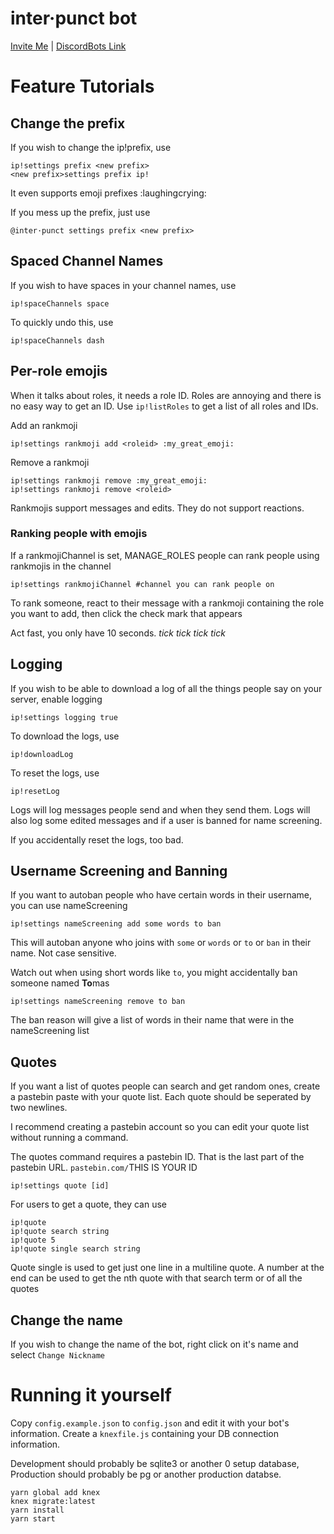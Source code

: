 # inter·punct bot

[Invite Me](https://discordapp.com/api/oauth2/authorize?client_id=433078185555656705&permissions=268445780&scope=bot) | [DiscordBots Link](https://discordbots.org/bot/433078185555656705) 

<!-- [![Discuss](https://img.shields.io/discord/446481361692524545.svg)](https://discord.gg/j7qpZdE) -->

# Feature Tutorials

## Change the prefix

If you wish to change the ip!prefix, use

    ip!settings prefix <new prefix>
    <new prefix>settings prefix ip!

It even supports emoji prefixes :laughingcrying:

If you mess up the prefix, just use

    @inter·punct settings prefix <new prefix>

## Spaced Channel Names

If you wish to have spaces in your channel names, use

    ip!spaceChannels space

To quickly undo this, use

    ip!spaceChannels dash

## Per-role emojis

When it talks about roles, it needs a role ID. Roles are annoying and there is no easy way to get an ID. Use `ip!listRoles` to get a list of all roles and IDs.

Add an rankmoji

    ip!settings rankmoji add <roleid> :my_great_emoji:

Remove a rankmoji

    ip!settings rankmoji remove :my_great_emoji:
    ip!settings rankmoji remove <roleid>

Rankmojis support messages and edits. They do not support reactions.

### Ranking people with emojis

If a rankmojiChannel is set, MANAGE_ROLES people can rank people using rankmojis in the channel

    ip!settings rankmojiChannel #channel you can rank people on

To rank someone, react to their message with a rankmoji containing the role you want to add, then click the check mark that appears

Act fast, you only have 10 seconds. *tick* *tick* *tick* *tick*

## Logging

If you wish to be able to download a log of all the things people say on your server, enable logging

    ip!settings logging true

To download the logs, use

    ip!downloadLog

To reset the logs, use

    ip!resetLog

Logs will log messages people send and when they send them. Logs will also log some edited messages and if a user is banned for name screening.

If you accidentally reset the logs, too bad.

## Username Screening and Banning

If you want to autoban people who have certain words in their username, you can use nameScreening

    ip!settings nameScreening add some words to ban

This will autoban anyone who joins with `some` or `words` or `to` or `ban` in their name. Not case sensitive.

Watch out when using short words like `to`, you might accidentally ban someone named **To**mas

    ip!settings nameScreening remove to ban

The ban reason will give a list of words in their name that were in the nameScreening list

## Quotes

If you want a list of quotes people can search and get random ones, create a pastebin paste with your quote list. Each quote should be seperated by two newlines.

I recommend creating a pastebin account so you can edit your quote list without running a command.

The quotes command requires a pastebin ID. That is the last part of the pastebin URL. `pastebin.com/`THIS IS YOUR ID

    ip!settings quote [id]

For users to get a quote, they can use

    ip!quote
    ip!quote search string
    ip!quote 5
    ip!quote single search string

Quote single is used to get just one line in a multiline quote. A number at the end can be used to get the nth quote with that search term or of all the quotes

## Change the name

If you wish to change the name of the bot, right click on it's name and select `Change Nickname`

# Running it yourself

Copy `config.example.json` to `config.json` and edit it with your bot's information. Create a `knexfile.js` containing your DB connection information.

Development should probably be sqlite3 or another 0 setup database, Production should probably be pg or another production databse.

    yarn global add knex
    knex migrate:latest
    yarn install
    yarn start
